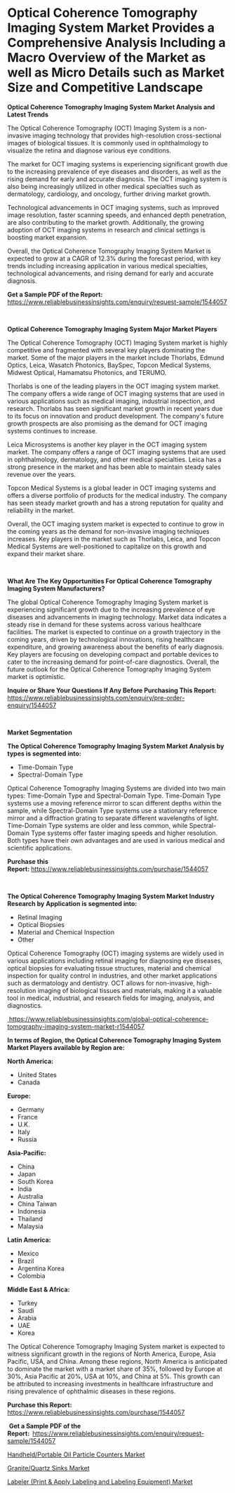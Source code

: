 <p><h1>Optical Coherence Tomography Imaging System Market Provides a Comprehensive Analysis Including a Macro Overview of the Market as well as Micro Details such as Market Size and Competitive Landscape</h1></p><p><strong>Optical Coherence Tomography Imaging System Market Analysis and Latest Trends</strong></p>
<p><p>The Optical Coherence Tomography (OCT) Imaging System is a non-invasive imaging technology that provides high-resolution cross-sectional images of biological tissues. It is commonly used in ophthalmology to visualize the retina and diagnose various eye conditions.</p><p>The market for OCT imaging systems is experiencing significant growth due to the increasing prevalence of eye diseases and disorders, as well as the rising demand for early and accurate diagnosis. The OCT imaging system is also being increasingly utilized in other medical specialties such as dermatology, cardiology, and oncology, further driving market growth.</p><p>Technological advancements in OCT imaging systems, such as improved image resolution, faster scanning speeds, and enhanced depth penetration, are also contributing to the market growth. Additionally, the growing adoption of OCT imaging systems in research and clinical settings is boosting market expansion.</p><p>Overall, the Optical Coherence Tomography Imaging System Market is expected to grow at a CAGR of 12.3% during the forecast period, with key trends including increasing application in various medical specialties, technological advancements, and rising demand for early and accurate diagnosis.</p></p>
<p><strong>Get a Sample PDF of the Report:&nbsp;</strong> <a href="https://www.reliablebusinessinsights.com/enquiry/request-sample/1544057">https://www.reliablebusinessinsights.com/enquiry/request-sample/1544057</a></p>
<p>&nbsp;</p>
<p><strong>Optical Coherence Tomography Imaging System Major Market Players</strong></p>
<p><p>The Optical Coherence Tomography (OCT) Imaging System market is highly competitive and fragmented with several key players dominating the market. Some of the major players in the market include Thorlabs, Edmund Optics, Leica, Wasatch Photonics, BaySpec, Topcon Medical Systems, Midwest Optical, Hamamatsu Photonics, and TERUMO.</p><p>Thorlabs is one of the leading players in the OCT imaging system market. The company offers a wide range of OCT imaging systems that are used in various applications such as medical imaging, industrial inspection, and research. Thorlabs has seen significant market growth in recent years due to its focus on innovation and product development. The company's future growth prospects are also promising as the demand for OCT imaging systems continues to increase.</p><p>Leica Microsystems is another key player in the OCT imaging system market. The company offers a range of OCT imaging systems that are used in ophthalmology, dermatology, and other medical specialties. Leica has a strong presence in the market and has been able to maintain steady sales revenue over the years.</p><p>Topcon Medical Systems is a global leader in OCT imaging systems and offers a diverse portfolio of products for the medical industry. The company has seen steady market growth and has a strong reputation for quality and reliability in the market.</p><p>Overall, the OCT imaging system market is expected to continue to grow in the coming years as the demand for non-invasive imaging techniques increases. Key players in the market such as Thorlabs, Leica, and Topcon Medical Systems are well-positioned to capitalize on this growth and expand their market share.</p></p>
<p>&nbsp;</p>
<p><strong>What Are The Key Opportunities For Optical Coherence Tomography Imaging System Manufacturers?</strong></p>
<p><p>The global Optical Coherence Tomography Imaging System market is experiencing significant growth due to the increasing prevalence of eye diseases and advancements in imaging technology. Market data indicates a steady rise in demand for these systems across various healthcare facilities. The market is expected to continue on a growth trajectory in the coming years, driven by technological innovations, rising healthcare expenditure, and growing awareness about the benefits of early diagnosis. Key players are focusing on developing compact and portable devices to cater to the increasing demand for point-of-care diagnostics. Overall, the future outlook for the Optical Coherence Tomography Imaging System market is optimistic.</p></p>
<p><strong>Inquire or Share Your Questions If Any Before Purchasing This Report:</strong> <a href="https://www.reliablebusinessinsights.com/enquiry/pre-order-enquiry/1544057">https://www.reliablebusinessinsights.com/enquiry/pre-order-enquiry/1544057</a></p>
<p>&nbsp;</p>
<p><strong>Market Segmentation</strong></p>
<p><strong>The Optical Coherence Tomography Imaging System Market Analysis by types is segmented into:</strong></p>
<p><ul><li>Time-Domain Type</li><li>Spectral-Domain Type</li></ul></p>
<p><p>Optical Coherence Tomography Imaging Systems are divided into two main types: Time-Domain Type and Spectral-Domain Type. Time-Domain Type systems use a moving reference mirror to scan different depths within the sample, while Spectral-Domain Type systems use a stationary reference mirror and a diffraction grating to separate different wavelengths of light. Time-Domain Type systems are older and less common, while Spectral-Domain Type systems offer faster imaging speeds and higher resolution. Both types have their own advantages and are used in various medical and scientific applications.</p></p>
<p><strong>Purchase this Report:&nbsp;</strong><a href="https://www.reliablebusinessinsights.com/purchase/1544057">https://www.reliablebusinessinsights.com/purchase/1544057</a></p>
<p>&nbsp;</p>
<p><strong>The Optical Coherence Tomography Imaging System Market Industry Research by Application is segmented into:</strong></p>
<p><ul><li>Retinal Imaging</li><li>Optical Biopsies</li><li>Material and Chemical Inspection</li><li>Other</li></ul></p>
<p><p>Optical Coherence Tomography (OCT) imaging systems are widely used in various applications including retinal imaging for diagnosing eye diseases, optical biopsies for evaluating tissue structures, material and chemical inspection for quality control in industries, and other market applications such as dermatology and dentistry. OCT allows for non-invasive, high-resolution imaging of biological tissues and materials, making it a valuable tool in medical, industrial, and research fields for imaging, analysis, and diagnostics.</p></p>
<p><a href="https://www.reliablebusinessinsights.com/global-optical-coherence-tomography-imaging-system-market-r1544057">&nbsp;https://www.reliablebusinessinsights.com/global-optical-coherence-tomography-imaging-system-market-r1544057</a></p>
<p><strong>In terms of Region, the Optical Coherence Tomography Imaging System Market Players available by Region are:</strong></p>
<p>
    <p> <strong> North America: </strong>
        <ul>
            <li>United States</li>
            <li>Canada</li>
        </ul>
        </p> 
    <p> <strong> Europe: </strong>
        <ul>
            <li>Germany</li>
            <li>France</li>
            <li>U.K.</li>
            <li>Italy</li>
            <li>Russia</li>
        </ul>
        </p> 
    <p> <strong> Asia-Pacific: </strong>
        <ul>
            <li>China</li>
            <li>Japan</li>
            <li>South Korea</li>
            <li>India</li>
            <li>Australia</li>
            <li>China Taiwan</li>
            <li>Indonesia</li>
            <li>Thailand</li>
            <li>Malaysia</li>
        </ul>
        </p> 
    <p> <strong> Latin America: </strong>
        <ul>
            <li>Mexico</li>
            <li>Brazil</li>
            <li>Argentina Korea</li>
            <li>Colombia</li>
        </ul>
        </p> 
    <p> <strong> Middle East & Africa: </strong>
        <ul>
            <li>Turkey</li>
            <li>Saudi</li>
            <li>Arabia</li>
            <li>UAE</li>
            <li>Korea</li>
        </ul>
    </p>
    </p>
<p><p>The Optical Coherence Tomography Imaging System market is expected to witness significant growth in the regions of North America, Europe, Asia Pacific, USA, and China. Among these regions, North America is anticipated to dominate the market with a market share of 35%, followed by Europe at 30%, Asia Pacific at 20%, USA at 10%, and China at 5%. This growth can be attributed to increasing investments in healthcare infrastructure and rising prevalence of ophthalmic diseases in these regions.</p></p>
<p><strong>Purchase this Report: </strong><a href="https://www.reliablebusinessinsights.com/purchase/1544057">https://www.reliablebusinessinsights.com/purchase/1544057</a></p>
<p>&nbsp;<strong>Get a Sample PDF of the Report:&nbsp;&nbsp;</strong><a href="https://www.reliablebusinessinsights.com/enquiry/request-sample/1544057">https://www.reliablebusinessinsights.com/enquiry/request-sample/1544057</a></p>
<p><strong></strong></p>
<p><p><a href="https://github.com/sofayahoo2023/Market-Research-Report-List-5/blob/main/handheldportable-oil-particle-counters-market.md">Handheld/Portable Oil Particle Counters Market</a></p><p><a href="https://github.com/wwwkeltoum/Market-Research-Report-List-4/blob/main/granitequartz-sinks-market.md">Granite/Quartz Sinks Market</a></p><p><a href="https://github.com/joannesouthgate/Market-Research-Report-List-4/blob/main/labeler-print-apply-labeling-and-labeling-equipment-market.md">Labeler (Print & Apply Labeling and Labeling Equipment) Market</a></p></p>